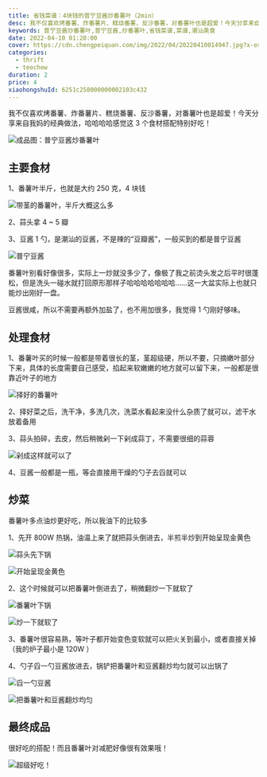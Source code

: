 ```yaml
---
title: 省钱菜谱：4块钱的普宁豆酱炒番薯叶（2min）
desc: 我不仅喜欢烤番薯、炸番薯片、糕烧番薯、反沙番薯，对番薯叶也是超爱！今天分享来自我妈的经典做法，哈哈哈哈感觉这 3 个食材搭配特别好吃！
keywords: 普宁豆酱炒番薯叶,普宁豆酱,炒番薯叶,省钱菜谱,菜谱,潮汕美食
date: 2022-04-10 01:28:00
cover: https://cdn.chengpeiquan.com/img/2022/04/20220410014947.jpg?x-oss-process=image/interlace,1
categories:
  - thrift
  - teochew
duration: 2
price: 4
xiaohongshuId: 6251c258000000002103c432
---
```


我不仅喜欢烤番薯、炸番薯片、糕烧番薯、反沙番薯，对番薯叶也是超爱！今天分享来自我妈的经典做法，哈哈哈哈感觉这 3 个食材搭配特别好吃！

![成品图：普宁豆酱炒番薯叶](https://cdn.chengpeiquan.com/img/2022/04/20220410015147.jpg?x-oss-process=image/interlace,1)

## 主要食材

1、番薯叶半斤，也就是大约 250 克，4 块钱

![带茎的番薯叶，半斤大概这么多](https://cdn.chengpeiquan.com/img/2022/04/20220410015149.jpg?x-oss-process=image/interlace,1)

2、蒜头拿 4 ~ 5 瓣

3、豆酱 1 勺，是潮汕的豆酱，不是辣的“豆瓣酱”，一般买到的都是普宁豆酱

![普宁豆酱](https://cdn.chengpeiquan.com/img/2022/04/20220410015152.jpg?x-oss-process=image/interlace,1)

番薯叶别看好像很多，实际上一炒就没多少了，像极了我之前烫头发之后平时很蓬松，但是洗头一碰水就打回原形那样子哈哈哈哈哈哈哈……这一大盆实际上也就只能炒出刚好一盘。

豆酱很咸，所以不需要再额外加盐了，也不用加很多，我觉得 1 勺刚好够味。

## 处理食材

1、番薯叶买的时候一般都是带着很长的茎，茎超级硬，所以不要，只摘嫩叶部分下来，具体的长度需要自己感受，掐起来软嫩嫩的地方就可以留下来，一般都是很靠近叶子的地方

![择好的番薯叶](https://cdn.chengpeiquan.com/img/2022/04/20220410015150.jpg?x-oss-process=image/interlace,1)

2、择好菜之后，洗干净，多洗几次，洗菜水看起来没什么杂质了就可以，滤干水放着备用

3、蒜头拍碎，去皮，然后稍微剁一下剁成蒜丁，不需要很细的蒜蓉

![剁成这样就可以了](https://cdn.chengpeiquan.com/img/2022/04/20220410015151.jpg?x-oss-process=image/interlace,1)

4、豆酱一般都是一瓶，等会直接用干燥的勺子去舀就可以

## 炒菜

番薯叶多点油炒更好吃，所以我油下的比较多

1、先开 800W 热锅，油温上来了就把蒜头倒进去，半煎半炒到开始呈现金黄色

![蒜头先下锅](https://cdn.chengpeiquan.com/img/2022/04/20220410015153.jpg?x-oss-process=image/interlace,1)

![开始呈现金黄色](https://cdn.chengpeiquan.com/img/2022/04/20220410015154.jpg?x-oss-process=image/interlace,1)

2、这个时候就可以把番薯叶倒进去了，稍微翻炒一下就软了

![番薯叶下锅](https://cdn.chengpeiquan.com/img/2022/04/20220410015155.jpg?x-oss-process=image/interlace,1)

![炒一下就软了](https://cdn.chengpeiquan.com/img/2022/04/20220410015156.jpg?x-oss-process=image/interlace,1)

3、番薯叶很容易熟，等叶子都开始变色变软就可以把火关到最小，或者直接关掉（我的炉子最小是 120W ）

4、勺子舀一勺豆酱放进去，锅铲把番薯叶和豆酱翻炒均匀就可以出锅了

![舀一勺豆酱](https://cdn.chengpeiquan.com/img/2022/04/20220410015157.jpg?x-oss-process=image/interlace,1)

![把番薯叶和豆酱翻炒均匀](https://cdn.chengpeiquan.com/img/2022/04/20220410015146.jpg?x-oss-process=image/interlace,1)

## 最终成品

很好吃的搭配！而且番薯叶对减肥好像很有效果哦！

![超级好吃！](https://cdn.chengpeiquan.com/img/2022/04/20220410015148.jpg?x-oss-process=image/interlace,1)
